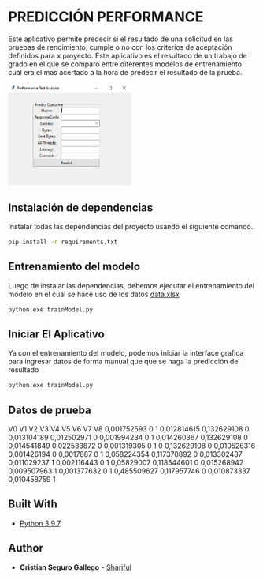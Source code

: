 # PREDICCIÓN PERFORMANCE

Este aplicativo permite predecir si el resultado de una solicitud en las pruebas de rendimiento, cumple o no con los criterios de aceptación definidos para x proyecto.
Este aplicativo es el resultado de un trabajo de grado en el que se comparó entre diferentes modelos de entrenamiento cuál era el mas acertado a la hora de predecir el resultado de la prueba.

<img src="screenShots/PantallaInicial.png" width="250">


## Instalación de dependencias

Instalar todas las dependencias del proyecto usando el siguiente comando.

```bash
pip install -r requirements.txt
```

## Entrenamiento del modelo
Luego de instalar las dependencias, debemos ejecutar el entrenamiento del modelo en el cual se hace uso de los datos [data.xlsx](resources/data.xlsx)

```bash
python.exe trainModel.py
```
## Iniciar El Aplicativo
Ya con el entrenamiento del modelo, podemos iniciar la interface grafica para ingresar datos de forma manual que que se haga la predicción del resultado

```bash
python.exe trainModel.py
```

## Datos de prueba

V0		      V1	V2	V3		      V4		      V5	V6		      V7		      V8
0,001752593	0	  1	  0,012814615	0,132629108	0	  0,013104189	0,012502971	0
0,001994234	0	  1	  0,014260367	0,132629108	0	  0,014541849	0,022533872	0
0,001319305	0	  1	  0		        0,132629108	0	  0,010526316	0,001426194	0
0,0017887	  0	  1	  0,058224354	0,117370892	0	  0,013302487	0,011029237	1
0,002116443	0	  1	  0,05829007	0,118544601	0	  0,015268942	0,009507963	1
0,001377632	0	  1	  0,485509627	0,117957746	0	  0,010873337	0,010458759	1

## Built With
* [Python 3.9.7](https://www.python.org/downloads/).

## Author

* **Cristian Seguro Gallego** - [Shariful](https://github.com/Shourov1)
